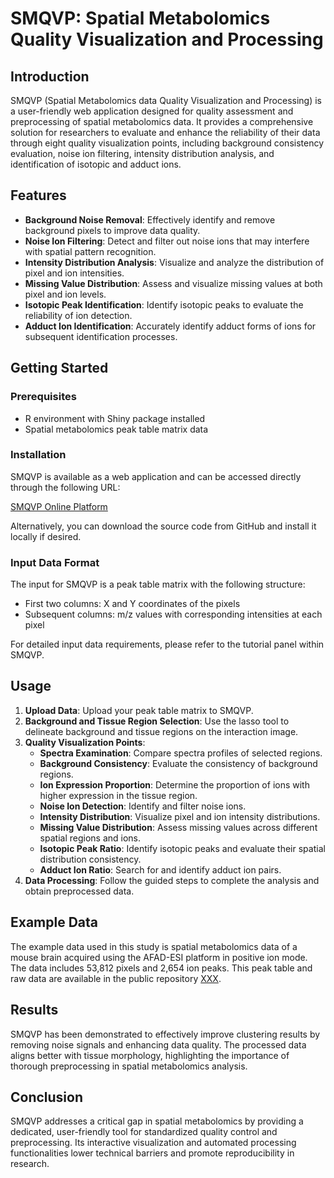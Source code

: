
# SMQVP: Spatial Metabolomics Quality Visualization and Processing

## Introduction

SMQVP (Spatial Metabolomics data Quality Visualization and Processing) is a user-friendly web application designed for quality assessment and preprocessing of spatial metabolomics data. It provides a comprehensive solution for researchers to evaluate and enhance the reliability of their data through eight quality visualization points, including background consistency evaluation, noise ion filtering, intensity distribution analysis, and identification of isotopic and adduct ions.

## Features

- **Background Noise Removal**: Effectively identify and remove background pixels to improve data quality.
- **Noise Ion Filtering**: Detect and filter out noise ions that may interfere with spatial pattern recognition.
- **Intensity Distribution Analysis**: Visualize and analyze the distribution of pixel and ion intensities.
- **Missing Value Distribution**: Assess and visualize missing values at both pixel and ion levels.
- **Isotopic Peak Identification**: Identify isotopic peaks to evaluate the reliability of ion detection.
- **Adduct Ion Identification**: Accurately identify adduct forms of ions for subsequent identification processes.

## Getting Started

### Prerequisites

- R environment with Shiny package installed
- Spatial metabolomics peak table matrix data

### Installation

SMQVP is available as a web application and can be accessed directly through the following URL:

[SMQVP Online Platform](https://metax.genomics.cn/app/SMQVP)

Alternatively, you can download the source code from GitHub and install it locally if desired.

### Input Data Format

The input for SMQVP is a peak table matrix with the following structure:
- First two columns: X and Y coordinates of the pixels
- Subsequent columns: m/z values with corresponding intensities at each pixel

For detailed input data requirements, please refer to the tutorial panel within SMQVP.

## Usage

1. **Upload Data**: Upload your peak table matrix to SMQVP.
2. **Background and Tissue Region Selection**: Use the lasso tool to delineate background and tissue regions on the interaction image.
3. **Quality Visualization Points**:
   - **Spectra Examination**: Compare spectra profiles of selected regions.
   - **Background Consistency**: Evaluate the consistency of background regions.
   - **Ion Expression Proportion**: Determine the proportion of ions with higher expression in the tissue region.
   - **Noise Ion Detection**: Identify and filter noise ions.
   - **Intensity Distribution**: Visualize pixel and ion intensity distributions.
   - **Missing Value Distribution**: Assess missing values across different spatial regions and ions.
   - **Isotopic Peak Ratio**: Identify isotopic peaks and evaluate their spatial distribution consistency.
   - **Adduct Ion Ratio**: Search for and identify adduct ion pairs.
4. **Data Processing**: Follow the guided steps to complete the analysis and obtain preprocessed data.

## Example Data

The example data used in this study is spatial metabolomics data of a mouse brain acquired using the AFAD-ESI platform in positive ion mode. The data includes 53,812 pixels and 2,654 ion peaks. This peak table and raw data are available in the public repository [XXX](#).

## Results

SMQVP has been demonstrated to effectively improve clustering results by removing noise signals and enhancing data quality. The processed data aligns better with tissue morphology, highlighting the importance of thorough preprocessing in spatial metabolomics analysis.

## Conclusion

SMQVP addresses a critical gap in spatial metabolomics by providing a dedicated, user-friendly tool for standardized quality control and preprocessing. Its interactive visualization and automated processing functionalities lower technical barriers and promote reproducibility in research.

